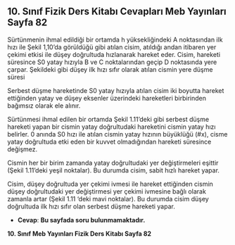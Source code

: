 ## 10. Sınıf Fizik Ders Kitabı Cevapları Meb Yayınları Sayfa 82

Sürtünmenin ihmal edildiği bir ortamda h yüksekliğindeki A noktasından ilk hızı ile Şekil 1,10’da görüldüğü gibi atılan cisim, atıldığı andan itibaren yer çekimi etkisi ile düşey doğrultuda hızlanarak hareket eder. Cisim, hareketi süresince S0 yatay hızıyla B ve C noktalarından geçip D noktasında yere çarpar. Şekildeki gibi düşey ilk hızı sıfır olarak atılan cismin yere düşme süresi

Serbest düşme hareketinde S0 yatay hızıyla atılan cisim iki boyutta hareket ettiğinden yatay ve düşey eksenler üzerindeki hareketleri birbirinden bağımsız olarak ele alınır.

Sürtünmesi ihmal edilen bir ortamda Şekil 1.11’deki gibi serbest düşme hareketi yapan bir cismin yatay doğrultudaki hareketini cismin yatay hızı belirler. 0 anında S0 hızı ile atılan cismin yatay hızının büyüklüğü (#x), cisme yatay doğrultuda etki eden bir kuvvet olmadığından hareketi süresince değişmez.

Cismin her bir birim zamanda yatay doğrultudaki yer değiştirmeleri eşittir (Şekil 1.11’deki yeşil noktalar). Bu durumda cisim, sabit hızlı hareket yapar.

Cisim, düşey doğrultuda yer çekimi ivmesi ile hareket ettiğinden cismin düşey doğrultudaki yer değiştirmesi yer çekimi ivmesine bağlı olarak zamanla artar (Şekil 1.11 ‘deki mavi noktalar). Bu durumda cisim düşey doğrultuda ilk hızı sıfır olan serbest düşme hareketi yapar.

* **Cevap**: **Bu sayfada soru bulunmamaktadır.**

**10. Sınıf Meb Yayınları Fizik Ders Kitabı Sayfa 82**